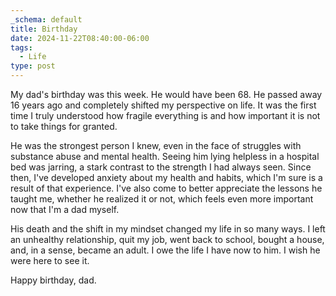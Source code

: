 ```yaml
---
_schema: default
title: Birthday
date: 2024-11-22T08:40:00-06:00
tags:
  - Life
type: post
---
```


My dad's birthday was this week. He would have been 68. He passed away 16 years ago and completely shifted my perspective on life. It was the first time I truly understood how fragile everything is and how important it is not to take things for granted.

He was the strongest person I knew, even in the face of struggles with substance abuse and mental health. Seeing him lying helpless in a hospital bed was jarring, a stark contrast to the strength I had always seen. Since then, I've developed anxiety about my health and habits, which I'm sure is a result of that experience. I've also come to better appreciate the lessons he taught me, whether he realized it or not, which feels even more important now that I'm a dad myself.

His death and the shift in my mindset changed my life in so many ways. I left an unhealthy relationship, quit my job, went back to school, bought a house, and, in a sense, became an adult. I owe the life I have now to him. I wish he were here to see it.

Happy birthday, dad.
